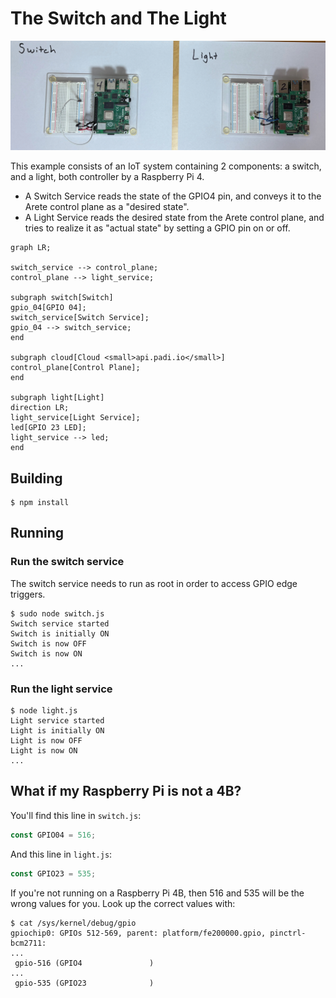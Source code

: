 # The Switch and The Light

![PCB's](readme_intro.png)

This example consists of an IoT system containing 2 components: a switch, and a light, both controller by a Raspberry
Pi 4.

* A Switch Service reads the state of the GPIO4 pin, and conveys it to the Arete control plane as a "desired state".
* A Light Service reads the desired state from the Arete control plane, and tries to realize it as "actual state"
  by setting a GPIO pin on or off.

```mermaid
graph LR;

switch_service --> control_plane;
control_plane --> light_service;

subgraph switch[Switch]
gpio_04[GPIO 04];
switch_service[Switch Service];
gpio_04 --> switch_service;
end

subgraph cloud[Cloud <small>api.padi.io</small>]
control_plane[Control Plane];
end

subgraph light[Light]
direction LR;
light_service[Light Service];
led[GPIO 23 LED];
light_service --> led;
end
```

## Building

```shell
$ npm install
```

## Running

### Run the switch service

The switch service needs to run as root in order to access GPIO edge triggers.

```shell
$ sudo node switch.js 
Switch service started
Switch is initially ON
Switch is now OFF
Switch is now ON
...
```

### Run the light service

```shell
$ node light.js 
Light service started
Light is initially ON
Light is now OFF
Light is now ON
...
```

## What if my Raspberry Pi is not a 4B?

You'll find this line in `switch.js`:

```javascript
const GPIO04 = 516;
```

And this line in `light.js`:

```javascript
const GPIO23 = 535;
```

If you're not running on a Raspberry Pi 4B, then 516 and 535 will be the wrong values for you. Look up the correct
values with:

```shell
$ cat /sys/kernel/debug/gpio
gpiochip0: GPIOs 512-569, parent: platform/fe200000.gpio, pinctrl-bcm2711:
...
 gpio-516 (GPIO4               )
...
 gpio-535 (GPIO23              )
```
